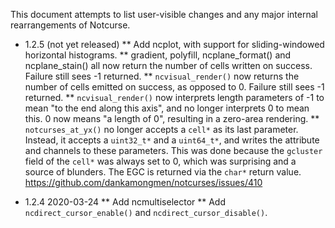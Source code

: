 This document attempts to list user-visible changes and any major internal
rearrangements of Notcurse.

* 1.2.5 (not yet released)
** Add ncplot, with support for sliding-windowed horizontal histograms.
** gradient, polyfill, ncplane_format() and ncplane_stain() all now return the
   number of cells written on success. Failure still sees -1 returned.
** `ncvisual_render()` now returns the number of cells emitted on success, as
    opposed to 0. Failure still sees -1 returned.
** `ncvisual_render()` now interprets length parameters of -1 to mean "to the
   end along this axis", and no longer interprets 0 to mean this. 0 now means
   "a length of 0", resulting in a zero-area rendering.
** `notcurses_at_yx()` no longer accepts a `cell*` as its last parameter.
   Instead, it accepts a `uint32_t*` and a `uint64_t*`, and writes the
   attribute and channels to these parameters. This was done because the
   `gcluster` field of the `cell*` was always set to 0, which was surprising
   and a source of blunders. The EGC is returned via the `char*` return
   value. https://github.com/dankamongmen/notcurses/issues/410

* 1.2.4 2020-03-24
** Add ncmultiselector
** Add `ncdirect_cursor_enable()` and `ncdirect_cursor_disable()`.
